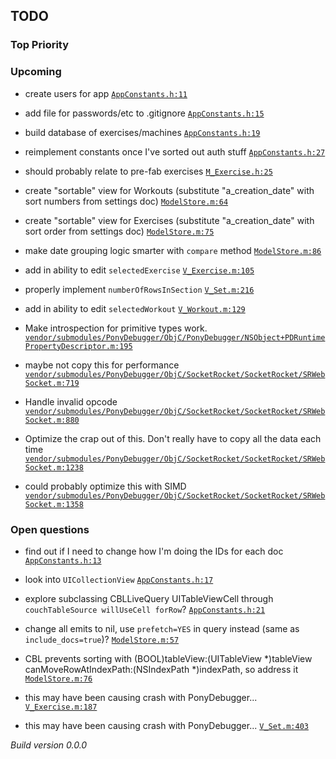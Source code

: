 ## TODO

### Top Priority

### Upcoming
 * create users for app <a href="https://github.com/PaulCapestany/Stronger/blob/personaLogin/Stronger/AppConstants.h#L11">`AppConstants.h:11`</a>
 * add file for passwords/etc to .gitignore <a href="https://github.com/PaulCapestany/Stronger/blob/personaLogin/Stronger/AppConstants.h#L15">`AppConstants.h:15`</a>
 * build database of exercises/machines <a href="https://github.com/PaulCapestany/Stronger/blob/personaLogin/Stronger/AppConstants.h#L19">`AppConstants.h:19`</a>
 * reimplement constants once I've sorted out auth stuff <a href="https://github.com/PaulCapestany/Stronger/blob/personaLogin/Stronger/AppConstants.h#L27">`AppConstants.h:27`</a>
 * should probably relate to pre-fab exercises <a href="https://github.com/PaulCapestany/Stronger/blob/personaLogin/Stronger/M_Exercise.h#L25">`M_Exercise.h:25`</a>
 * create "sortable" view for Workouts (substitute "a_creation_date" with sort numbers from settings doc) <a href="https://github.com/PaulCapestany/Stronger/blob/personaLogin/Stronger/ModelStore.m#L64">`ModelStore.m:64`</a>
 * create "sortable" view for Exercises (substitute "a_creation_date" with sort order from settings doc) <a href="https://github.com/PaulCapestany/Stronger/blob/personaLogin/Stronger/ModelStore.m#L75">`ModelStore.m:75`</a>
 * make date grouping logic smarter with `compare` method <a href="https://github.com/PaulCapestany/Stronger/blob/personaLogin/Stronger/ModelStore.m#L86">`ModelStore.m:86`</a>
 * add in ability to edit `selectedExercise` <a href="https://github.com/PaulCapestany/Stronger/blob/personaLogin/Stronger/V_Exercise.m#L105">`V_Exercise.m:105`</a>
 * properly implement `numberOfRowsInSection` <a href="https://github.com/PaulCapestany/Stronger/blob/personaLogin/Stronger/V_Set.m#L216">`V_Set.m:216`</a>
 * add in ability to edit `selectedWorkout` <a href="https://github.com/PaulCapestany/Stronger/blob/personaLogin/Stronger/V_Workout.m#L129">`V_Workout.m:129`</a>
 * Make introspection for primitive types work. <a href="https://github.com/PaulCapestany/Stronger/blob/personaLogin/Stronger/vendor/submodules/PonyDebugger/ObjC/PonyDebugger/NSObject+PDRuntimePropertyDescriptor.m#L195">`vendor/submodules/PonyDebugger/ObjC/PonyDebugger/NSObject+PDRuntimePropertyDescriptor.m:195`</a>
 * maybe not copy this for performance <a href="https://github.com/PaulCapestany/Stronger/blob/personaLogin/Stronger/vendor/submodules/PonyDebugger/ObjC/SocketRocket/SocketRocket/SRWebSocket.m#L719">`vendor/submodules/PonyDebugger/ObjC/SocketRocket/SocketRocket/SRWebSocket.m:719`</a>
 * Handle invalid opcode <a href="https://github.com/PaulCapestany/Stronger/blob/personaLogin/Stronger/vendor/submodules/PonyDebugger/ObjC/SocketRocket/SocketRocket/SRWebSocket.m#L880">`vendor/submodules/PonyDebugger/ObjC/SocketRocket/SocketRocket/SRWebSocket.m:880`</a>
 * Optimize the crap out of this.  Don't really have to copy all the data each time <a href="https://github.com/PaulCapestany/Stronger/blob/personaLogin/Stronger/vendor/submodules/PonyDebugger/ObjC/SocketRocket/SocketRocket/SRWebSocket.m#L1238">`vendor/submodules/PonyDebugger/ObjC/SocketRocket/SocketRocket/SRWebSocket.m:1238`</a>
 * could probably optimize this with SIMD <a href="https://github.com/PaulCapestany/Stronger/blob/personaLogin/Stronger/vendor/submodules/PonyDebugger/ObjC/SocketRocket/SocketRocket/SRWebSocket.m#L1358">`vendor/submodules/PonyDebugger/ObjC/SocketRocket/SocketRocket/SRWebSocket.m:1358`</a>

### Open questions
 * find out if I need to change how I'm doing the IDs for each doc <a href="https://github.com/PaulCapestany/Stronger/blob/personaLogin/Stronger/AppConstants.h#L13">`AppConstants.h:13`</a>
 * look into `UICollectionView` <a href="https://github.com/PaulCapestany/Stronger/blob/personaLogin/Stronger/AppConstants.h#L17">`AppConstants.h:17`</a>
 * explore subclassing CBLLiveQuery UITableViewCell through `couchTableSource willUseCell forRow`? <a href="https://github.com/PaulCapestany/Stronger/blob/personaLogin/Stronger/AppConstants.h#L21">`AppConstants.h:21`</a>
 * change all emits to nil, use `prefetch=YES` in query instead (same as `include_docs=true`)? <a href="https://github.com/PaulCapestany/Stronger/blob/personaLogin/Stronger/ModelStore.m#L57">`ModelStore.m:57`</a>
 * CBL prevents sorting with (BOOL)tableView:(UITableView *)tableView canMoveRowAtIndexPath:(NSIndexPath *)indexPath, so address it <a href="https://github.com/PaulCapestany/Stronger/blob/personaLogin/Stronger/ModelStore.m#L76">`ModelStore.m:76`</a>
 * this may have been causing crash with PonyDebugger... <a href="https://github.com/PaulCapestany/Stronger/blob/personaLogin/Stronger/V_Exercise.m#L187">`V_Exercise.m:187`</a>
 * this may have been causing crash with PonyDebugger... <a href="https://github.com/PaulCapestany/Stronger/blob/personaLogin/Stronger/V_Set.m#L403">`V_Set.m:403`</a>


_Build version 0.0.0_

<!---->
